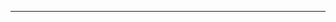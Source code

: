 <!--
CO_OP_TRANSLATOR_METADATA:
{
  "original_hash": "c747db3d4bb981e919b7f3e5a4504269",
  "translation_date": "2025-08-27T13:17:57+00:00",
  "source_file": "04-PracticalSamples/foundrylocal/README.md",
  "language_code": "pa"
}
-->


---

